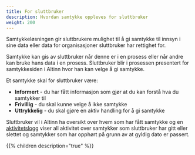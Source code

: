 ```yaml
---
title: For sluttbruker
description: Hvordan samtykke oppleves for sluttbruker
weight: 200
---
```


Samtykkeløsningen gir sluttbrukere mulighet til å gi samtykke til innsyn i sine data eller data for organisasjoner sluttbruker har rettighet for.

Samtykke kan gis av sluttbruker når denne er i en prosess eller når andre kan bruke hans data i en prosess.
Sluttbruker blir i prosessen presentert for samtykkesiden i Altinn hvor han kan velge å gi samtykke. 

Et samtykke skal for sluttbruker være:

 - **Informert** - du har fått informasjon som gjør at du kan forstå hva du samtykker til
 - **Frivillig** - du skal kunne velge å ikke samtykke
 - **Uttrykkelig** - du skal gjøre en aktiv handling for å gi samtykke

Sluttbruker vil i Altinn ha oversikt over hvem som har fått samtykke og en [aktivitetslogg](aktivitetslogg) viser all aktivitet over
samtykker som sluttbruker har gitt eller slettet og samtykker som har opphørt på grunn av at gyldig dato er passert.


{{% children description="true" %}}